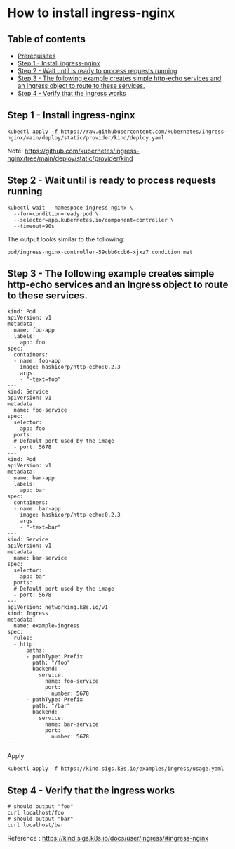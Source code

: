 # How to install ingress-nginx
## Table of contents
  - [Prerequisites](#prerequisites)
  - [Step 1 - Install ingress-nginx](#step-1---install-ingress-nginx)
  - [Step 2 - Wait until is ready to process requests running](#step-2---wait-until-is-ready-to-process-requests-running)
  - [Step 3 - The following example creates simple http-echo services and an Ingress object to route to these services.](#step-3---the-following-example-creates-simple-http-echo-services-and-an-ingress-object-to-route-to-these-services)
  - [Step 4 - Verify that the ingress works](#step-4---verify-that-the-ingress-works)
## Step 1 - Install ingress-nginx
```shell
kubectl apply -f https://raw.githubusercontent.com/kubernetes/ingress-nginx/main/deploy/static/provider/kind/deploy.yaml
```
Note: https://github.com/kubernetes/ingress-nginx/tree/main/deploy/static/provider/kind
## Step 2 - Wait until is ready to process requests running
```shell
kubectl wait --namespace ingress-nginx \
  --for=condition=ready pod \
  --selector=app.kubernetes.io/component=controller \
  --timeout=90s
```
The output looks similar to the following:
```shell
pod/ingress-nginx-controller-59cbb6ccb6-xjxz7 condition met
```
## Step 3 - The following example creates simple http-echo services and an Ingress object to route to these services.
```shell
kind: Pod
apiVersion: v1
metadata:
  name: foo-app
  labels:
    app: foo
spec:
  containers:
  - name: foo-app
    image: hashicorp/http-echo:0.2.3
    args:
    - "-text=foo"
---
kind: Service
apiVersion: v1
metadata:
  name: foo-service
spec:
  selector:
    app: foo
  ports:
  # Default port used by the image
  - port: 5678
---
kind: Pod
apiVersion: v1
metadata:
  name: bar-app
  labels:
    app: bar
spec:
  containers:
  - name: bar-app
    image: hashicorp/http-echo:0.2.3
    args:
    - "-text=bar"
---
kind: Service
apiVersion: v1
metadata:
  name: bar-service
spec:
  selector:
    app: bar
  ports:
  # Default port used by the image
  - port: 5678
---
apiVersion: networking.k8s.io/v1
kind: Ingress
metadata:
  name: example-ingress
spec:
  rules:
  - http:
      paths:
      - pathType: Prefix
        path: "/foo"
        backend:
          service:
            name: foo-service
            port:
              number: 5678
      - pathType: Prefix
        path: "/bar"
        backend:
          service:
            name: bar-service
            port:
              number: 5678
---
```
Apply
```shell
kubectl apply -f https://kind.sigs.k8s.io/examples/ingress/usage.yaml
```
## Step 4 - Verify that the ingress works
```shell
# should output "foo"
curl localhost/foo
# should output "bar"
curl localhost/bar
```
Reference : https://kind.sigs.k8s.io/docs/user/ingress/#ingress-nginx



